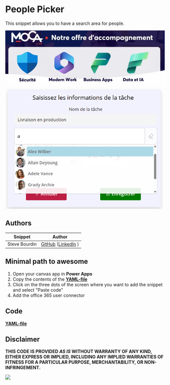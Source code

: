 # People Picker

This snippet allows you to have a search area for people.


![klondike](./assets/peoplePicker.png)


## Authors

Snippet|Author
--------|---------
Steve Bourdin | [GitHub](https://github.com/SteveBourdin) ([LinkedIn](https://www.linkedin.com/in/steve-bourdin-ab998762/) )

## Minimal path to awesome

1. Open your canvas app in **Power Apps**
2. Copy the contents of the **[YAML-file](./source/peoplePicker.yaml)** 
3. Click on the three dots of the screen where you want to add the snippet and select "Paste code"
4. Add the office 365 user connector



## Code
 **[YAML-file](./source/peoplePicker.yaml)** 


## Disclaimer

**THIS CODE IS PROVIDED *AS IS* WITHOUT WARRANTY OF ANY KIND, EITHER EXPRESS OR IMPLIED, INCLUDING ANY IMPLIED WARRANTIES OF FITNESS FOR A PARTICULAR PURPOSE, MERCHANTABILITY, OR NON-INFRINGEMENT.**

<img src="https://m365-visitor-stats.azurewebsites.net/powerplatform-snippets/power-apps/people-picker" aria-hidden="true" />
